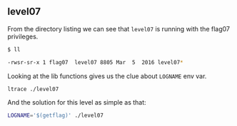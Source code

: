 ## level07

From the directory listing we can see that `level07` is running with the flag07 privileges.
```bash
$ ll

-rwsr-sr-x 1 flag07  level07 8805 Mar  5  2016 level07*
```

Looking at the lib functions gives us the clue about `LOGNAME` env var.
```bash
ltrace ./level07
```

And the solution for this level as simple as that:
```bash
LOGNAME='$(getflag)' ./level07
```